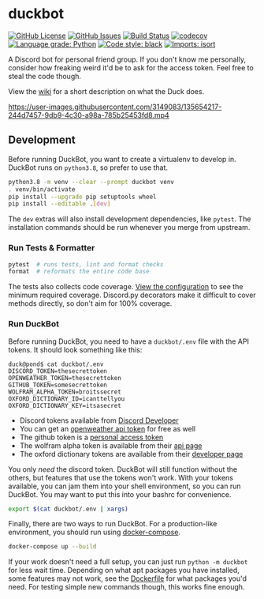 # duckbot

[![GitHub License](https://img.shields.io/github/license/duck-dynasty/duckbot)](https://github.com/duck-dynasty/duckbot/blob/main/LICENSE)
[![GitHub Issues](https://img.shields.io/github/issues/duck-dynasty/duckbot)](https://github.com/duck-dynasty/duckbot/issues)
[![Build Status](https://img.shields.io/github/workflow/status/duck-dynasty/duckbot/DuckBot%20CI)](https://github.com/duck-dynasty/duckbot/actions/workflows/python-package.yml)
[![codecov](https://codecov.io/gh/duck-dynasty/duckbot/branch/main/graph/badge.svg?token=FX4DT5MWBW)](https://codecov.io/gh/duck-dynasty/duckbot)
[![Language grade: Python](https://img.shields.io/lgtm/grade/python/g/duck-dynasty/duckbot.svg?logo=lgtm&logoWidth=18)](https://lgtm.com/projects/g/duck-dynasty/duckbot/context:python)
[![Code style: black](https://img.shields.io/badge/code%20style-black-000000.svg)](https://github.com/psf/black)
[![Imports: isort](https://img.shields.io/badge/%20imports-isort-%231674b1?style=flat&labelColor=ef8336)](https://pycqa.github.io/isort/)

A Discord bot for personal friend group. If you don't know me personally, consider how freaking weird it'd be to ask for the access token. Feel free to steal the code though.

View the [wiki](https://github.com/duck-dynasty/duckbot/wiki) for a short description on what the Duck does.

https://user-images.githubusercontent.com/3149083/135654217-244d7457-9db9-4c30-a98a-785b25453fd8.mp4

## Development

Before running DuckBot, you want to create a virtualenv to develop in. DuckBot runs on `python3.8`, so prefer to use that.

```sh
python3.8 -m venv --clear --prompt duckbot venv
. venv/bin/activate
pip install --upgrade pip setuptools wheel
pip install --editable .[dev]
```

The `dev` extras will also install development dependencies, like `pytest`. The installation commands should be run whenever you merge from upstream.

### Run Tests & Formatter

```sh
pytest  # runs tests, lint and format checks
format  # reformats the entire code base
```

The tests also collects code coverage. [View the configuration](https://github.com/duck-dynasty/duckbot/blob/main/pyproject.toml) to see the minimum required coverage. Discord.py decorators make it difficult to cover methods directly, so don't aim for 100% coverage.

### Run DuckBot

Before running DuckBot, you need to have a `duckbot/.env` file with the API tokens. It should look something like this:

```
duck@pond$ cat duckbot/.env
DISCORD_TOKEN=thesecrettoken
OPENWEATHER_TOKEN=thesecrettoken
GITHUB_TOKEN=somesecrettoken
WOLFRAM_ALPHA_TOKEN=broitssecret
OXFORD_DICTIONARY_ID=icanttellyou
OXFORD_DICTIONARY_KEY=itsasecret
```

- Discord tokens available from [Discord Developer](https://discord.com/developers/applications)
- You can get an [openweather api token](https://openweathermap.org/api) for free as well
- The github token is a [personal access token](https://docs.github.com/en/authentication/keeping-your-account-and-data-secure/creating-a-personal-access-token)
- The wolfram alpha token is available from their [api page](https://products.wolframalpha.com/api/)
- The oxford dictionary tokens are available from their [developer page](https://developer.oxforddictionaries.com/)

You only _need_ the discord token. DuckBot will still function without the others, but features that use the tokens won't work. With your tokens available, you can jam them into your shell environment, so you can run DuckBot. You may want to put this into your bashrc for convenience.

```sh
export $(cat duckbot/.env | xargs)
```

Finally, there are two ways to run DuckBot. For a production-like environment, you should run using [docker-compose](https://docs.docker.com/compose/).

```sh
docker-compose up --build
```

If your work doesn't need a full setup, you can just run `python -m duckbot` for less wait time. Depending on what apt packages you have installed, some features may not work, see the [Dockerfile](https://github.com/duck-dynasty/duckbot/blob/main/Dockerfile) for what packages you'd need. For testing simple new commands though, this works fine enough.

